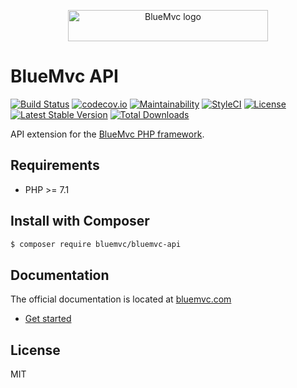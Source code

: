 <p align="center">
   <img src="https://cdn.bluemvc.net/img/logo-320x50.png" width="320" height="50" alt="BlueMvc logo">
</p>

# BlueMvc API

[![Build Status](https://travis-ci.org/themichaelhall/bluemvc-api.svg?branch=master)](https://travis-ci.org/themichaelhall/bluemvc-api)
[![codecov.io](https://codecov.io/gh/themichaelhall/bluemvc-api/coverage.svg?branch=master)](https://codecov.io/gh/themichaelhall/bluemvc-api?branch=master)
[![Maintainability](https://api.codeclimate.com/v1/badges/288f8152612f0a442bad/maintainability)](https://codeclimate.com/github/themichaelhall/bluemvc-api/maintainability)
[![StyleCI](https://styleci.io/repos/126730223/shield?style=flat)](https://styleci.io/repos/126730223)
[![License](https://poser.pugx.org/bluemvc/bluemvc-api/license)](https://packagist.org/packages/bluemvc/bluemvc-api)
[![Latest Stable Version](https://poser.pugx.org/bluemvc/bluemvc-api/v/stable)](https://packagist.org/packages/bluemvc/bluemvc-api)
[![Total Downloads](https://poser.pugx.org/bluemvc/bluemvc-api/downloads)](https://packagist.org/packages/bluemvc/bluemvc-api)

API extension for the [BlueMvc PHP framework](https://github.com/themichaelhall/bluemvc).

## Requirements

- PHP >= 7.1

## Install with Composer

``` bash
$ composer require bluemvc/bluemvc-api
```

## Documentation

The official documentation is located at [bluemvc.com](https://bluemvc.com/)

- [Get started](https://bluemvc.com/get-started/)

## License

MIT